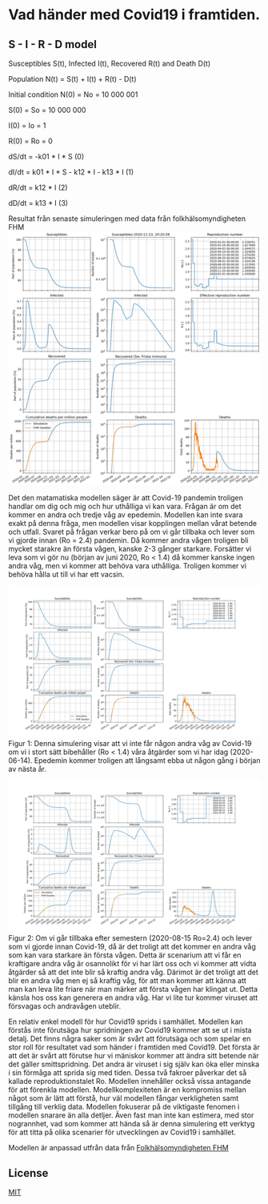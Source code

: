 # Vad händer med Covid19 i framtiden. 


## S - I - R - D model

Susceptibles S(t), Infected I(t), Recovered R(t) and Death D(t)

Population N(t) = S(t) +  I(t) + R(t) - D(t)

Initial condition
N(0)  =  No  = 10 000 001

S(0)  =  So  = 10 000 000

I(0)  =  Io  = 1

R(0)  =  Ro  = 0

dS/dt = -k01 * I * S                       (0)

dI/dt =  k01 * I * S - k12 * I - k13 * I   (1)

dR/dt =  k12 * I                           (2)

dD/dt =  k13 * I                           (3)

Resultat från senaste simuleringen med data från folkhälsomyndigheten FHM
![Resultat från simuleringen med data från folkhälsomyndigheten FHM](/Doc/covid-19_sim.png)

Det den matamatiska modellen säger är att Covid-19 pandemin troligen handlar om dig och mig och hur uthålliga vi kan vara. Frågan är om det kommer en andra och tredje våg av epedemin. Modellen kan inte svara exakt på denna fråga, men modellen visar kopplingen mellan vårat betende och utfall. Svaret på frågan verkar bero på om vi går tillbaka och lever som vi gjorde innan (Ro = 2.4) pandemin. Då kommer andra vågen troligen bli mycket starakre än första vågen, kanske 2-3 gånger starkare. Forsätter vi leva som vi gör nu (början av juni 2020, Ro < 1.4) då kommer kanske ingen andra våg, men vi kommer att behöva vara uthålliga. Troligen kommer vi behöva hålla ut till vi har ett vacsin. 

![Sim1](/Doc/SimulationResult.png)
Figur 1: Denna simulering visar att vi inte får någon andra våg av Covid-19 om vi i stort sätt bibehåller (Ro < 1.4) våra åtgärder som vi har idag (2020-06-14). Epedemin kommer troligen att långsamt ebba ut någon gång i början av nästa år.

![Sim2](/Doc/SimulationResult2.png)
Figur 2: Om vi går tillbaka efter semestern (2020-08-15 Ro=2.4) och lever som vi gjorde innan Covid-19, då är det troligt att det kommer en andra våg som kan vara starkare än första vågen. Detta är scenarium att vi får en kraftigare andra våg är osannolikt för vi har lärt oss och vi kommer att vidta åtgärder så att det inte blir så kraftig andra våg. Därimot är det troligt att det blir en andra våg men ej så kraftig våg, för att man kommer att känna att man kan leva lite friare när man märker att första vågen har klingat ut. Detta känsla hos oss kan generera en andra våg. Har vi lite tur kommer viruset att försvagas och andravågen uteblir.


En relativ enkel modell för hur Covid19 sprids i samhället. Modellen kan förstås inte förutsäga hur spridningen av Covid19 kommer att se ut i mista detalj. Det finns några saker som är svårt att förutsäga och som spelar en stor roll för resultatet vad som händer i framtiden med Covid19. Det första är att det är svårt att förutse hur vi mäniskor kommer att ändra sitt betende när det gäller smittspridning. Det andra är viruset i sig själv kan öka eller minska i sin förmåga att sprida sig med tiden. Dessa två fakroer påverkar det så kallade reproduktionstalet Ro. Modellen innehåller också vissa antagande för att förenkla modellen. Modellkomplexiteten är en kompromiss mellan något som är lätt att förstå, hur väl modellen fångar verkligheten samt tillgång till verklig data. Modellen fokuserar på de viktigaste fenomen i modellen snarare än alla detljer.
Även fast man inte kan estimera, med stor nogrannhet, vad som kommer att hända så är denna simulering ett verktyg för att titta på olika scenarier för utvecklingen av Covid19 i samhället.

Modellen är anpassad utfrån data från [Folkhälsomyndigheten FHM](https://www.folkhalsomyndigheten.se/smittskydd-beredskap/utbrott/aktuella-utbrott/covid-19/bekraftade-fall-i-sverige/)

## License
[MIT](https://choosealicense.com/licenses/mit/)


